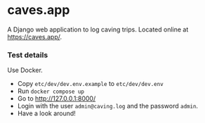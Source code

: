 # caves.app
A Django web application to log caving trips. Located online at https://caves.app/.

### Test details
Use Docker.

 - Copy `etc/dev/dev.env.example` to `etc/dev/dev.env`
 - Run `docker compose up`
 - Go to http://127.0.0.1:8000/
 - Login with the user `admin@caving.log` and the password `admin`.
 - Have a look around!
